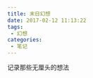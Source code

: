```yaml
---
title: 末日幻想
date: 2017-02-12 11:13:22
tags:
 - 幻想
categories:
 - 笔记
---
```


记录那些无厘头的想法

<!-- more -->


